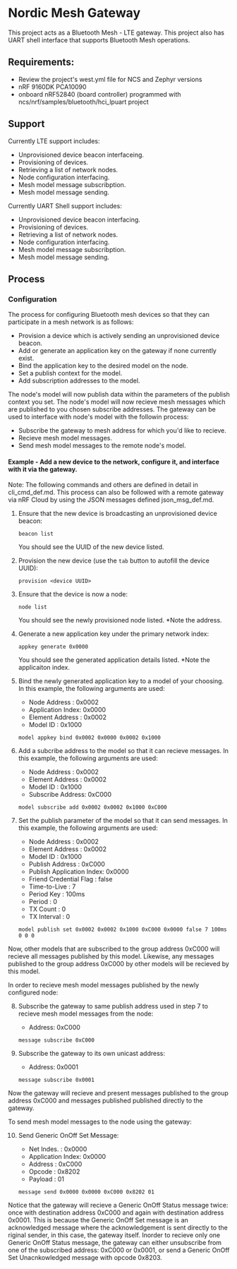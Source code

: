 # Nordic Mesh Gateway

This project acts as a Bluetooth Mesh - LTE gateway. This project also has UART shell interface that supports Bluetooth Mesh operations.

## Requirements:
- Review the project's west.yml file for NCS and Zephyr versions
- nRF 9160DK PCA10090
- onboard nRF52840 (board controller) programmed with ncs/nrf/samples/bluetooth/hci_lpuart project

## Support
Currently LTE support includes:

- Unprovisioned device beacon interfaceing.
- Provisioning of devices.
- Retrieving a list of network nodes.
- Node configuration interfacing.
- Mesh model message subscribption.
- Mesh model message sending.

Currently UART Shell support includes:

- Unprovisioned device beacon interfacing.
- Provisioning of devices.
- Retrieving a list of network nodes.
- Node configuration interfacing.
- Mesh model message subscribption.
- Mesh model message sending.

## Process
### Configuration
The process for configuring Bluetooth mesh devices so that they can participate in a mesh network is as follows:

- Provision a device which is actively sending an unprovisioned device beacon.
- Add or generate an application key on the gateway if none currently exist.
- Bind the application key to the desired model on the node.
- Set a publish context for the model.
- Add subscription addresses to the model.

The node's model will now publish data within the parameters of the publish context you set. The node's model will now recieve mesh messages which are published to you chosen subscribe addresses. The gateway can be used to interface with node's model with the followin process:

- Subscribe the gateway to mesh address for which you'd like to recieve.
- Recieve mesh model messages.
- Send mesh model messages to the remote node's model.

#### Example - Add a new device to the network, configure it, and interface with it via the gateway.
Note: The following commands and others are defined in detail in cli_cmd_def.md. This process can also be followed with a remote gateway via nRF Cloud by using the JSON messages defined json_msg_def.md.
1. Ensure that the new device is broadcasting an unprovisioned device beacon:
	
	`beacon list`
	
	You should see the UUID of the new device listed.
	
2. Provision the new device (use the `tab` button to autofill the device UUID):

	`provision <device UUID>`
	
3. Ensure that the device is now a node:

	`node list`
	
	You should see the newly provisioned node listed. *Note the address.
	
4. Generate a new application key under the primary network index:

	`appkey generate 0x0000`
	
	You should see the generated application details listed. *Note the applicaiton index.
	
5. Bind the newly generated application key to a model of your choosing. In this example, the following arguments are used:
	- Node Address     : 0x0002
	- Application Index: 0x0000
	- Element Address  : 0x0002
	- Model ID         : 0x1000 

	`model appkey bind 0x0002 0x0000 0x0002 0x1000`

6. Add a subcribe address to the model so that it can recieve messages. In this example, the following arguments are used:
	- Node Address     : 0x0002
	- Element Address  : 0x0002
	- Model ID         : 0x1000
	- Subscribe Address: 0xC000

	`model subscribe add 0x0002 0x0002 0x1000 0xC000`	
7. Set the publish parameter of the model so that it can send messages. In this example, the following arguments are used:
	- Node Address             : 0x0002
	- Element Address          : 0x0002
	- Model ID                 : 0x1000
	- Publish Address          : 0xC000
	- Publish Application Index: 0x0000
	- Friend Credential Flag   : false
	- Time-to-Live             : 7
	- Period Key               : 100ms
	- Period                   : 0
	- TX Count                 : 0
	- TX Interval              : 0

	`model publish set 0x0002 0x0002 0x1000 0xC000 0x0000 false 7 100ms 0 0 0`
	
Now, other models that are subscribed to the group address 0xC000 will recieve all messages published by this model. Likewise, any messages published to the group address 0xC000 by other models will be recieved by this model.

In order to recieve mesh model messages published by the newly configured node:

8. Subscribe the gateway to same publish address used in step 7 to recieve mesh model messages from the node:
	- Address: 0xC000

	`message subscribe 0xC000`
	
9. Subscribe the gateway to its own unicast address:
	- Address: 0x0001

	`message subscribe 0x0001`
	
Now the gateway will recieve and present messages published to the group address 0xC000 and messages published published directly to the gateway.

To send mesh model messages to the node using the gateway:

10. Send Generic OnOff Set Message:
	- Net Indes.       : 0x0000
	- Application Index: 0x0000
	- Address          : 0xC000
	- Opcode           : 0x8202
	- Payload          : 01

	`message send 0x0000 0x0000 0xC000 0x8202 01`
	
Notice that the gateway will recieve a Generic OnOff Status message twice: once with destination address 0xC000 and again with destination address 0x0001. This is because the Generic OnOff Set message is an acknowledged message where the acknowledgement is sent directly to the riginal sender, in this case, the gateway itself. Inorder to recieve only one Generic OnOff Status message, the gateway can either unsubscribe from one of the subscribed address: 0xC000 or 0x0001, or send a Generic OnOff Set Unacnkowledged message with opcode 0x8203.
